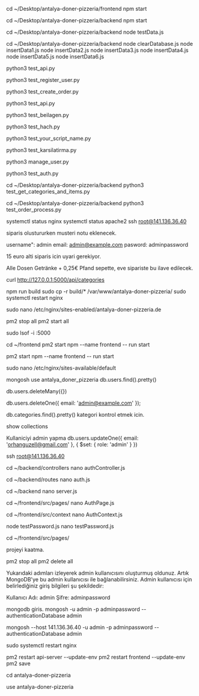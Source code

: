 cd ~/Desktop/antalya-doner-pizzeria/frontend
npm start

cd ~/Desktop/antalya-doner-pizzeria/backend
npm start


cd ~/Desktop/antalya-doner-pizzeria/backend
node testData.js



cd ~/Desktop/antalya-doner-pizzeria/backend
node clearDatabase.js
node insertData1.js
node insertData2.js
node insertData3.js
node insertData4.js
node insertData5.js
node insertData6.js



python3 test_api.py

python3 test_register_user.py


python3 test_create_order.py

python3 test_api.py 

python3 test_beilagen.py

python3 test_hach.py

python3 test_your_script_name.py

python3 test_karsilatirma.py

python3 manage_user.py

python3 test_auth.py


cd ~/Desktop/antalya-doner-pizzeria/backend
python3 test_get_categories_and_items.py


cd ~/Desktop/antalya-doner-pizzeria/backend
python3 test_order_process.py

systemctl status nginx
systemctl status apache2
ssh root@141.136.36.40



siparis olustururken musteri notu eklenecek. 



username": admin
email: admin@example.com
pasword: adminpassword

15 euro alti siparis icin uyari gerekiyor. 

Alle Dosen Getränke + 0,25€ Pfand  sepette, eve sipariste bu ilave edilecek.


curl http://127.0.0.1:5000/api/categories


npm run build
sudo cp -r build/* /var/www/antalya-doner-pizzeria/
sudo systemctl restart nginx



sudo nano /etc/nginx/sites-enabled/antalya-doner-pizzeria.de



pm2 stop all
pm2 start all

sudo lsof -i :5000




cd ~/frontend
pm2 start npm --name frontend -- run start



pm2 start npm --name frontend -- run start


sudo nano /etc/nginx/sites-available/default





mongosh
use antalya_doner_pizzeria
db.users.find().pretty()


db.users.deleteMany({})

db.users.deleteOne({ email: 'admin@example.com' });

db.categories.find().pretty()   kategori kontrol etmek icin. 

show collections

Kullaniciyi admin yapma 
db.users.updateOne({ email: 'orhanguzell@gmail.com' }, { $set: { role: 'admin' } })

ssh root@141.136.36.40


cd ~/backend/controllers
nano authController.js


cd ~/backend/routes
nano auth.js

cd ~/backend
nano server.js


cd ~/frontend/src/pages/
nano AuthPage.js

cd ~/frontend/src/context
nano AuthContext.js




node testPassword.js
nano testPassword.js

cd ~/frontend/src/pages/


projeyi kaatma.

pm2 stop all
pm2 delete all


Yukarıdaki adımları izleyerek admin kullanıcısını oluşturmuş oldunuz. Artık MongoDB'ye bu admin kullanıcısı ile bağlanabilirsiniz. Admin kullanıcısı için belirlediğiniz giriş bilgileri şu şekildedir:

Kullanıcı Adı: admin
Şifre: adminpassword

 mongodb giris.
mongosh -u admin -p adminpassword --authenticationDatabase admin

mongosh --host 141.136.36.40 -u admin -p adminpassword --authenticationDatabase admin


sudo systemctl restart nginx

pm2 restart api-server --update-env
pm2 restart frontend --update-env
pm2 save


cd antalya-doner-pizzeria


use antalya-doner-pizzeria






